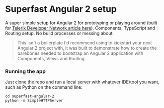 # Superfast Angular 2 setup

A super simple setup for Angular 2 for prototyping or playing around (built for [Telerik Developer Network article here](http://developer.telerik.com/content-types/tutorials/super-fast-setup-angular-2-components-component-router)). Components, TypeScript and Routing setup. No build processes or messing about.

> This isn't a boilerplate I'd recommend using to kickstart your next Angular 2 project with, it was built to demonstrate how to create the barebones needed to bootstrap an Angular 2 application with Components, Views and Routing.

### Running the app

Just clone the repo and run a local server with whatever IDE/tool you want, such as Python on the command line:

```
cd superfast-angular-2
python -m SimpleHTTPServer
```
